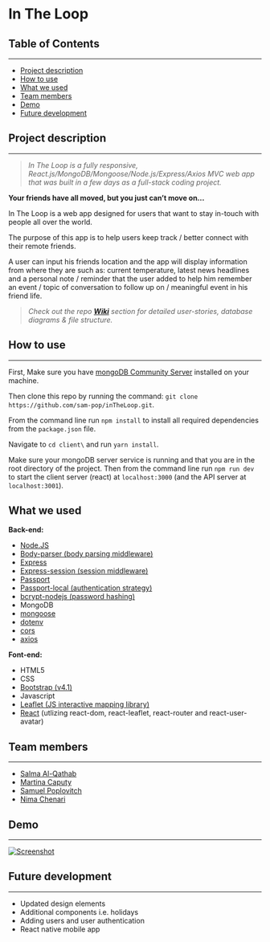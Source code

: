 # In The Loop

## Table of Contents

---

- [Project description](#desc)
- [How to use](#how)
- [What we used](#tech)
- [Team members](#team-members)
- [Demo](#demo)
- [Future development](#future)

## <a name="dec"></a>Project description

---

> _In The Loop is a fully responsive, React.js/MongoDB/Mongoose/Node.js/Express/Axios MVC web app that was built in a few days as a full-stack coding project._

**Your friends have all moved, but you just can’t move on...**

In The Loop is a web app designed for users that want to stay in-touch with people all over the world.

The purpose of this app is to help users keep track / better connect with their remote friends.

A user can input his friends location and the app will display information from where they are such as: current temperature, latest news headlines and a personal note / reminder that the user added to help him remember an event / topic of conversation to follow up on / meaningful event in his friend life.

> _Check out the repo [**Wiki**](https://github.com/sam-pop/inTheLoop/wiki) section for detailed user-stories, database diagrams & file structure._

## <a name="how"></a>How to use

---

First, Make sure you have [mongoDB Community Server](https://www.mongodb.com/download-center?jmp=nav#community) installed on your machine.

Then clone this repo by running the command:
`git clone https://github.com/sam-pop/inTheLoop.git`.

From the command line run `npm install` to install all required dependencies from the `package.json` file.

Navigate to `cd client\` and run `yarn install`.

Make sure your mongoDB server service is running and that you are in the root directory of the project. Then from the command line run `npm run dev` to start the client server (react) at `localhost:3000` (and the API server at `localhost:3001`).

## <a name="tech"></a>What we used

**Back-end:**

- [Node.JS](https://www.npmjs.com/)
- [Body-parser (body parsing middleware)](https://www.npmjs.com/package/express-handlebars)
- [Express](https://www.npmjs.com/package/express)
- [Express-session (session middleware)](https://www.npmjs.com/package/express-session)
- [Passport](https://www.npmjs.com/package/passport)
- [Passport-local (authentication strategy)](https://www.npmjs.com/package/passport-local)
- [bcrypt-nodejs (password hashing)](https://www.npmjs.com/package/bcrypt-nodejs)
- MongoDB
- [mongoose](http://mongoosejs.com/)
- [dotenv](https://www.npmjs.com/package/dotenv)
- [cors](https://www.npmjs.com/package/cors)
- [axios](https://www.npmjs.com/package/axios)

**Font-end:**

- HTML5
- CSS
- [Bootstrap (v4.1)](https://getbootstrap.com/)
- Javascript
- [Leaflet (JS interactive mapping library)](https://leafletjs.com/)
- [React](https://reactjs.org/) (utlizing react-dom, react-leaflet, react-router and react-user-avatar)

## <a name="team-members"></a>Team members

---

- [Salma Al-Qathab](https://github.com/Salmaalqathab)
- [Martina Caputy](https://github.com/mecaputy)
- [Samuel Poplovitch](https://github.com/sam-pop/)
- [Nima Chenari](https://github.com/nchenari)

## <a name="demo"></a> Demo

---

[![Screenshot](https://s33.postimg.cc/80q39b1a7/screen_Grab1.gif)](https://postimg.cc/image/6loikl06z/)

## <a name="future"></a> Future development

---

- Updated design elements
- Additional components i.e. holidays
- Adding users and user authentication
- React native mobile app

